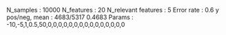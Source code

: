 N_samples                     : 10000
N_features                    : 20
N_relevant features           : 5
Error rate                    : 0.6
y pos/neg, mean               : 4683/5317 0.4683
Params                        : -10,-5,1,0.5,50,0,0,0,0,0,0,0,0,0,0,0,0,0,0,0
